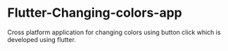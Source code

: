 # Flutter-Changing-colors-app
Cross platform application for changing colors using button click which is developed using flutter.
